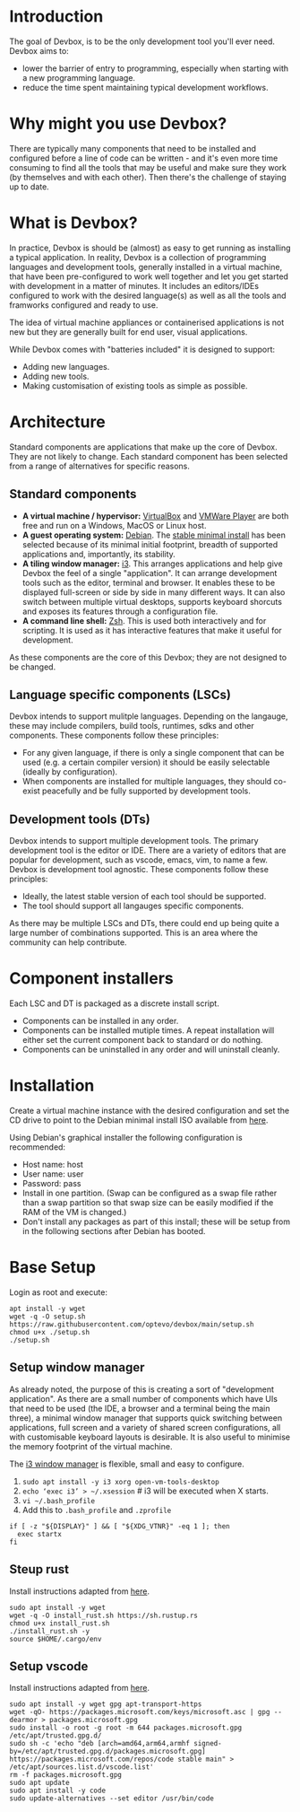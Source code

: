 # Introduction
The goal of Devbox, is to be the only development tool you'll ever need. Devbox aims to:
- lower the barrier of entry to programming, especially when starting with a new programming language.
- reduce the time spent maintaining typical development workflows.

# Why might you use Devbox?
There are typically many components that need to be installed and configured before a line of code can be written - and it's even more time consuming to find all the tools that may be useful and make sure they work (by themselves and with each other). Then there's the challenge of staying up to date.

# What is Devbox?
In practice, Devbox is should be (almost) as easy to get running as installing a typical application. In reality, Devbox is a collection of programming languages and development tools, generally installed in a virtual machine, that have been pre-configured to work well together and let you get started with development in a matter of minutes. It includes an editors/IDEs configured to work with the desired language(s) as well as all the tools and framworks configured and ready to use.

The idea of virtual machine appliances or containerised applications is not new but they are generally built for end user, visual applications.

While Devbox comes with "batteries included" it is designed to support:
- Adding new languages.
- Adding new tools.
- Making customisation of existing tools as simple as possible.

# Architecture
Standard components are applications that make up the core of Devbox. They are not likely to change. Each standard component has been selected from a range of alternatives for specific reasons.

## Standard components
- **A virtual machine / hypervisor:** [VirtualBox](https://www.virtualbox.org/) and [VMWare Player](https://www.vmware.com/au/products/workstation-player.html) are both free and run on a Windows, MacOS or Linux host.
- **A guest operating system:** [Debian](https://www.debian.org/). The [stable minimal install](https://www.debian.org/CD/netinst/) has been selected because of its minimal initial footprint, breadth of supported applications and, importantly, its stability.
- **A tiling window manager:** [i3](https://i3wm.org/). This arranges applications and help give Devbox the feel of a single "application". It can arrange development tools such as the editor, terminal and browser. It enables these to be displayed full-screen or side by side in many different ways. It can also switch between multiple virtual desktops, supports keyboard shorcuts and exposes its features through a configuration file.
- **A command line shell:** [Zsh](https://www.zsh.org/). This is used both interactively and for scripting. It is used as it has interactive features that make it useful for development.

As these components are the core of this Devbox; they are not designed to be changed.

## Language specific components (LSCs)
Devbox intends to support mulitple languages. Depending on the langauge, these may include compilers, build tools, runtimes, sdks and other components. These components follow these principles:
- For any given language, if there is only a single component that can be used (e.g. a certain compiler version) it should be easily selectable (ideally by configuration). 
- When components are installed for multiple languages, they should co-exist peacefully and be fully supported by development tools.

## Development tools (DTs)
Devbox intends to support multiple development tools. The primary development tool is the editor or IDE. There are a variety of editors that are popular for development, such as vscode, emacs, vim, to name a few. Devbox is development tool agnostic. These components follow these principles:
- Ideally, the latest stable version of each tool should be supported.
- The tool should support all langauges specific components.

As there may be multiple LSCs and DTs, there could end up being quite a large number of combinations supported. This is an area where the community can help contribute.

# Component installers
Each LSC and DT is packaged as a discrete install script.
- Components can be installed in any order.
- Components can be installed mutiple times. A repeat installation will either set the current component back to standard or do nothing.
- Components can be uninstalled in any order and will uninstall cleanly.

# Installation
Create a virtual machine instance with the desired configuration and set the CD drive to point to the Debian minimal install ISO available from [here](https://www.debian.org/CD/netinst/).

Using Debian's graphical installer the following configuration is recommended:
- Host name: host
- User name: user
- Password: pass
- Install in one partition. (Swap can be configured as a swap file rather than a swap partition so that swap size can be easily modified if the RAM of the VM is changed.)
- Don't install any packages as part of this install; these will be setup from in the following sections after Debian has booted.

# Base Setup
Login as root and execute:

```
apt install -y wget
wget -q -O setup.sh https://raw.githubusercontent.com/optevo/devbox/main/setup.sh
chmod u+x ./setup.sh
./setup.sh

```

## Setup window manager
As already noted, the purpose of this is creating a sort of "development application". As there are a small number of components which have UIs that need to be used (the IDE, a browser and a terminal being the main three), a minimal window manager that supports quick switching between applications, full screen and a variety of shared screen configurations, all with customisable keyboard layouts is desirable. It is also useful to minimise the memory footprint of the virtual machine.

The [i3 window manager](https://i3wm.org/) is flexible, small and easy to configure.
1. `sudo apt install -y i3 xorg open-vm-tools-desktop`
2. `echo ‘exec i3’ > ~/.xsession` # i3 will be executed when X starts.
3. `vi ~/.bash_profile`
4. Add this to `.bash_profile` and `.zprofile`
```
if [ -z "${DISPLAY}" ] && [ "${XDG_VTNR}" -eq 1 ]; then
  exec startx
fi
```

## Steup rust
Install instructions adapted from [here](https://www.rust-lang.org/tools/install).
```
sudo apt install -y wget
wget -q -O install_rust.sh https://sh.rustup.rs
chmod u+x install_rust.sh
./install_rust.sh -y
source $HOME/.cargo/env
```

## Setup vscode
Install instructions adapted from [here](https://code.visualstudio.com/docs/setup/linux).
```
sudo apt install -y wget gpg apt-transport-https
wget -qO- https://packages.microsoft.com/keys/microsoft.asc | gpg --dearmor > packages.microsoft.gpg
sudo install -o root -g root -m 644 packages.microsoft.gpg /etc/apt/trusted.gpg.d/
sudo sh -c 'echo "deb [arch=amd64,arm64,armhf signed-by=/etc/apt/trusted.gpg.d/packages.microsoft.gpg] https://packages.microsoft.com/repos/code stable main" > /etc/apt/sources.list.d/vscode.list'
rm -f packages.microsoft.gpg
sudo apt update
sudo apt install -y code
sudo update-alternatives --set editor /usr/bin/code
```

